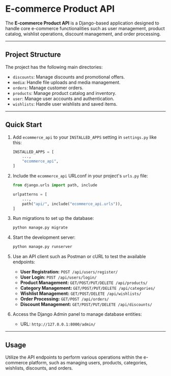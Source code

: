 # E-commerce Product API

The **E-commerce Product API** is a Django-based application designed to handle core e-commerce functionalities such as user management, product catalog, wishlist operations, discount management, and order processing.

---

## Project Structure

The project has the following main directories:

- `discounts`: Manage discounts and promotional offers.
- `media`: Handle file uploads and media management.
- `orders`: Manage customer orders.
- `products`: Manage product catalog and inventory.
- `user`: Manage user accounts and authentication.
- `wishlists`: Handle user wishlists and saved items.

---

## Quick Start

1. Add `ecommerce_api` to your `INSTALLED_APPS` setting in `settings.py` like this:

   ```python
   INSTALLED_APPS = [
       ...,
       "ecommerce_api",
   ]
   ```

2. Include the `ecommerce_api` URLconf in your project's `urls.py` file:

   ```python
   from django.urls import path, include

   urlpatterns = [
       ...,
       path("api/", include("ecommerce_api.urls")),
   ]
   ```

3. Run migrations to set up the database:

   ```bash
   python manage.py migrate
   ```

4. Start the development server:

   ```bash
   python manage.py runserver
   ```

5. Use an API client such as Postman or cURL to test the available endpoints:

   - **User Registration:** `POST /api/users/register/`
   - **User Login:** `POST /api/users/login/`
   - **Product Management:** `GET/POST/PUT/DELETE /api/products/`
   - **Category Management:** `GET/POST/PUT/DELETE /api/categories/`
   - **Wishlist Management:** `GET/POST/DELETE /api/wishlists/`
   - **Order Processing:** `GET/POST /api/orders/`
   - **Discount Management:** `GET/POST/PUT/DELETE /api/discounts/`

6. Access the Django Admin panel to manage database entities:

   - URL: `http://127.0.0.1:8000/admin/`

---

## Usage

Utilize the API endpoints to perform various operations within the e-commerce platform, such as managing users, products, categories, wishlists, discounts, and orders.
